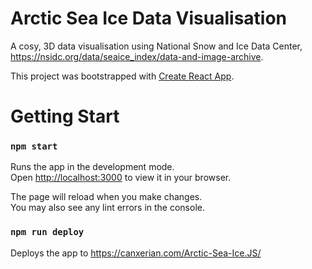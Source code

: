 # Arctic Sea Ice Data Visualisation

A cosy, 3D data visualisation using National Snow and Ice Data Center, https://nsidc.org/data/seaice_index/data-and-image-archive.

This project was bootstrapped with [Create React App](https://github.com/facebook/create-react-app).

# Getting Start

### `npm start`

Runs the app in the development mode.\
Open [http://localhost:3000](http://localhost:3000) to view it in your browser.

The page will reload when you make changes.\
You may also see any lint errors in the console.

### `npm run deploy`

Deploys the app to https://canxerian.com/Arctic-Sea-Ice.JS/